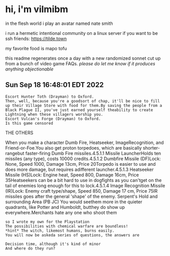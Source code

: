# hi, i'm vilmibm

in the flesh world i play an avatar named nate smith

i run a hermetic intentional community on a linux server if you want to be ssh friends: https://tilde.town

my favorite food is mapo tofu

this readme regenerates once a day with a new randomized sonnet cut up from a bunch of video game FAQs.
_please do let me know if it produces anything objectionable_

## Sun Sep 18 16:48:01 EDT 2022

    Escort Hunter Toth (Drayman) to Oxford.
    Then, well, because you're a goodsort of chap, it'll be nice to fill up their Village Store with food for them.By saving the people from a Black Plague II, you've just earned yourself theability to create Lightning when these villagers worship you.
    Escort Vulcan's Forge (Drayman) to Oxford.
    Is this game censored
    
      THE OTHERS  When you make a character
    Dumb Fire, Heatseeker, ImageRecognition, and Friend-or-Foe.You also get proton torpedoes, which are basically shorter-rangebut faster-firing Dumb Fire missiles.4.5.1.1 Missile LauncherHolds ten missiles (any type), costs 10000 credits.4.5.1.2 Dumbfire Missile (DF)Lock: None, Speed 1000, Damage 13cm, Price 20Torpedo is easier to use and does more damage, but requires adifferent launcher.4.5.1.3 Heatseeker Missile (HS)Lock: Engine heat, Speed 800, Damage 16cm, Price 35Heatseekers can be a bit hard to use in dogfights as you can'tget on the tail of enemies long enough for this to lock.4.5.1.4 Image Recognition Missile (IR)Lock: Enemy craft type/shape, Speed 850, Damage 17 cm, Price 75IR missiles goes after the general 'shape' of the enemy.
    Serpent's Hold and surrounding Area (PB JC)
    You would seethem more in the quieter quadrants, like Potter and Humboldt, butthey do show up everywhere.Merchants hate any one who shoot them
    
    so I wrote my own for the Playstation
    The possibilities with chemical warfare are boundless!
    *hint* The witch, likemost humans, burns easily.
    You will now be askeda series of questions, the answers are
    
    Decision time, although it's kind of minor
    And where do they run?
